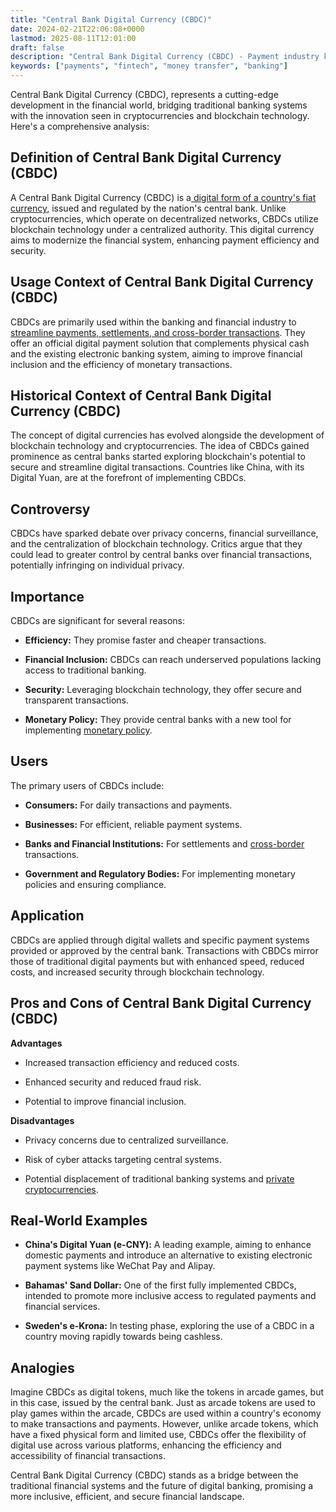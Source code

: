 ```yaml
---
title: "Central Bank Digital Currency (CBDC)"
date: 2024-02-21T22:06:08+0000
lastmod: 2025-08-11T12:01:00
draft: false
description: "Central Bank Digital Currency (CBDC) - Payment industry knowledge and insights"
keywords: ["payments", "fintech", "money transfer", "banking"]
---
```


Central Bank Digital Currency (CBDC), represents a cutting-edge development in the financial world, bridging traditional banking systems with the innovation seen in cryptocurrencies and blockchain technology. Here's a comprehensive analysis:

## Definition of Central Bank Digital Currency (CBDC)

A Central Bank Digital Currency (CBDC) is a[ digital form of a country's fiat currency](https://faisalkhanllc.xyz/resources/payments-wiki/d/digital-currency/), issued and regulated by the nation's central bank. Unlike cryptocurrencies, which operate on decentralized networks, CBDCs utilize blockchain technology under a centralized authority. This digital currency aims to modernize the financial system, enhancing payment efficiency and security.

## Usage Context of Central Bank Digital Currency (CBDC)

CBDCs are primarily used within the banking and financial industry to [streamline payments, settlements, and cross-border transactions](https://faisalkhanllc.xyz/resources/payments-wiki/c/cbft-cross-border-funds-transfer/). They offer an official digital payment solution that complements physical cash and the existing electronic banking system, aiming to improve financial inclusion and the efficiency of monetary transactions.

## Historical Context of Central Bank Digital Currency (CBDC)

The concept of digital currencies has evolved alongside the development of blockchain technology and cryptocurrencies. The idea of CBDCs gained prominence as central banks started exploring blockchain's potential to secure and streamline digital transactions. Countries like China, with its Digital Yuan, are at the forefront of implementing CBDCs.

## Controversy

CBDCs have sparked debate over privacy concerns, financial surveillance, and the centralization of blockchain technology. Critics argue that they could lead to greater control by central banks over financial transactions, potentially infringing on individual privacy.

## Importance

CBDCs are significant for several reasons:

- **Efficiency:** They promise faster and cheaper transactions.

- **Financial Inclusion:** CBDCs can reach underserved populations lacking access to traditional banking.

- **Security:** Leveraging blockchain technology, they offer secure and transparent transactions.

- **Monetary Policy:** They provide central banks with a new tool for implementing [monetary policy](https://faisalkhanllc.xyz/resources/payments-wiki/m/monetary-policy/).

## Users

The primary users of CBDCs include:

- **Consumers:** For daily transactions and payments.

- **Businesses:** For efficient, reliable payment systems.

- **Banks and Financial Institutions:** For settlements and [cross-border](https://faisalkhanllc.xyz/resources/payments-wiki/c/cross-border-money-transfer/) transactions.

- **Government and Regulatory Bodies:** For implementing monetary policies and ensuring compliance.

## Application

CBDCs are applied through digital wallets and specific payment systems provided or approved by the central bank. Transactions with CBDCs mirror those of traditional digital payments but with enhanced speed, reduced costs, and increased security through blockchain technology.

## Pros and Cons of Central Bank Digital Currency (CBDC)

**Advantages**

- Increased transaction efficiency and reduced costs.

- Enhanced security and reduced fraud risk.

- Potential to improve financial inclusion.

**Disadvantages**

- Privacy concerns due to centralized surveillance.

- Risk of cyber attacks targeting central systems.

- Potential displacement of traditional banking systems and [private cryptocurrencies](https://faisalkhanllc.xyz/resources/payments-wiki/p/privacy-coin/).

## Real-World Examples

- **China's Digital Yuan (e-CNY):** A leading example, aiming to enhance domestic payments and introduce an alternative to existing electronic payment systems like WeChat Pay and Alipay.

- **Bahamas' Sand Dollar:** One of the first fully implemented CBDCs, intended to promote more inclusive access to regulated payments and financial services.

- **Sweden's e-Krona:** In testing phase, exploring the use of a CBDC in a country moving rapidly towards being cashless.

## Analogies

Imagine CBDCs as digital tokens, much like the tokens in arcade games, but in this case, issued by the central bank. Just as arcade tokens are used to play games within the arcade, CBDCs are used within a country's economy to make transactions and payments. However, unlike arcade tokens, which have a fixed physical form and limited use, CBDCs offer the flexibility of digital use across various platforms, enhancing the efficiency and accessibility of financial transactions.

Central Bank Digital Currency (CBDC) stands as a bridge between the traditional financial systems and the future of digital banking, promising a more inclusive, efficient, and secure financial landscape.